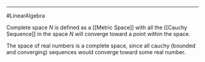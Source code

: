 
----
#LinearAlgebra 

Complete space $N$ is defined as a [[Metric Space]] with all the [[Cauchy Sequence]] in the space $N$ will converge toward a point within the space. 

The space of real numbers is a complete space, since all cauchy (bounded and converging) sequences would converge toward some real number. 
